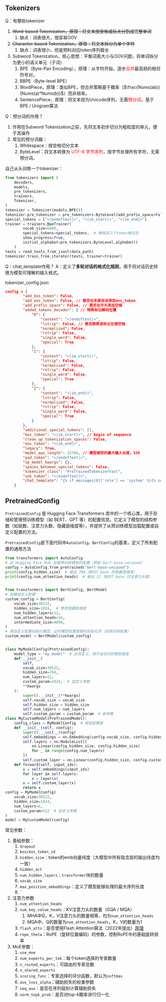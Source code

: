 ## Tokenizers

Q：有哪些tokenizer
1. ~~Word-based Tokenization，原理：将文本按空格或标点分割成完整单词~~
	1. 缺点：词表很大，很容易OOV
2. ~~Character-based Tokenization，原理：将文本拆分为单个字符~~
	1. 缺点：词表很小，但是预料对应token序列极长
3. Subword Tokenization，核心思想：平衡词表大小与OOV问题，将单词拆分为更小的语义单元（子词）
	1. BPE（Byte-Pair Encoding），原理：从字符开始，逐步<font color="#ff0000">合并</font>最高频的相邻符号对。
	2. BBPE（Byte-level BPE）
	3. WordPiece，原理：类似BPE，但合并策略基于概率（$\frac{Nums(ab)}{Nums(a)*Nums(b)}$）而非频率。
	4. SentencePiece，原理：将文本视为Unicode序列，无需<font color="#ff0000">预分词</font>，基于BPE / Unigram算法

Q：预分词的作用？
1. 作用在Subword Tokenization之前，先将文本初步切分为粗粒度的单元，便于其操作
2. 常见的预分词器：
	1. Whitespace：按空格切分文本
	2. ByteLevel：将文本转换为<font color="#ff0000"> UTF-8 字节序列</font>，按字节处理所有字符，无需预分词。

自己从头训练一个tokenizer：
```python
from tokenizers import (
    decoders,
    models,
    pre_tokenizers,
    trainers,
    Tokenizer,
)
tokenizer = Tokenizer(models.BPE())
tokenizer.pre_tokenizer = pre_tokenizers.ByteLevel(add_prefix_space=False)
special_tokens = ["<|endoftext|>", "<|im_start|>", "<|im_end|>"]
trainer = trainers.BpeTrainer(
        vocab_size=6400,
        special_tokens=special_tokens,  # 确保这三个token被包含
        show_progress=True,
        initial_alphabet=pre_tokenizers.ByteLevel.alphabet()
	)
texts = read_texts_from_jsonl(data_path)
tokenizer.train_from_iterator(texts, trainer=trainer)
```

Q：chat_template作用？
A：定义了**多轮对话的格式化规则**，用于将对话历史转换为模型可理解的输入格式。


tokenizer_config.json
```json
config = {
        "add_bos_token": False,
        "add_eos_token": False, // 是否在末尾自动添加eos_token
        "add_prefix_space": False, // 是否在开头添加空格
        "added_tokens_decoder": { // 特殊标记解码位置
            "0": {
                "content": "<|endoftext|>",
                "lstrip": False, // 是否移除该标记左侧空格
                "normalized": False,
                "rstrip": False,
                "single_word": False,
                "special": True
            },
            "1": {
                "content": "<|im_start|>",
                "lstrip": False,
                "normalized": False,
                "rstrip": False,
                "single_word": False,
                "special": True
            },
            "2": {
                "content": "<|im_end|>",
                "lstrip": False,
                "normalized": False,
                "rstrip": False,
                "single_word": False,
                "special": True
            }
        },
        "additional_special_tokens": [],
        "bos_token": "<|im_start|>", // begin of sequence
        "clean_up_tokenization_spaces": False,
        "eos_token": "<|im_end|>",
        "legacy": True,
        "model_max_length": 32768, // 模型接受的最大输入长度，32K
        "pad_token": "<|endoftext|>",
        "sp_model_kwargs": {},
        "spaces_between_special_tokens": False,
        "tokenizer_class": "PreTrainedTokenizerFast",
        "unk_token": "<|endoftext|>",
        "chat_template": "{% if messages[0]['role'] == 'system' %}{% set system_message = messages[0]['content'] %}{{ '<|im_start|>system\\n' + system_message + '<|im_end|>\\n' }}{% else %}{{ '<|im_start|>system\\nYou are a helpful assistant<|im_end|>\\n' }}{% endif %}{% for message in messages %}{% set content = message['content'] %}{% if message['role'] == 'user' %}{{ '<|im_start|>user\\n' + content + '<|im_end|>\\n<|im_start|>assistant\\n' }}{% elif message['role'] == 'assistant' %}{{ content + '<|im_end|>' + '\\n' }}{% endif %}{% endfor %}"
    }
```

## PretrainedConfig
`PretrainedConfig` 是 Hugging Face Transformers 库中的一个核心类，用于存储和管理预训练模型（如 BERT、GPT 等）的配置信息。它定义了模型的结构参数（如层数、注意力头数、隐藏层维度等），并提供了从预训练模型加载配置或自定义配置的方法。

`PretrainedConfig`是下面代码中`AutoConfig，BertConfig`的基类，定义了所有配置的通用方法

```python
from transformers import AutoConfig
# 从 Hugging Face Hub 加载预训练模型的配置（例如 bert-base-uncased）
config = AutoConfig.from_pretrained("bert-base-uncased")
print(config.hidden_size)  # 输出 768（BERT-base 的隐藏层维度）
print(config.num_attention_heads)  # 输出 12（BERT-base 的注意力头数）


from transformers import BertConfig, BertModel
# 创建自定义配置
custom_config = BertConfig(
    vocab_size=30522,
    hidden_size=1024,  # 修改隐藏层维度
    num_hidden_layers=12,
    num_attention_heads=16,
    intermediate_size=4096,
)
# 用自定义配置初始化模型，此时模型权重是随机初始化的（非预训练权重）
custom_model = BertModel(custom_config)


class MyModelConfig(PretrainedConfig):
    model_type = "my_model"  # 必须定义，用于自动识别模型类型
    def __init__(
        self,
        vocab_size=30522,
        hidden_size=768,
        num_layers=12,
        custom_param=1024,  # 自定义参数
        **kwargs
    ):
        super().__init__(**kwargs)
        self.vocab_size = vocab_size
        self.hidden_size = hidden_size
        self.num_layers = num_layers
        self.custom_param = custom_param  # 新参数
class MyCustomModel(PreTrainedModel):
    config_class = MyModelConfig  # 绑定配置类
    def __init__(self, config):
        super().__init__(config)
        self.embeddings = nn.Embedding(config.vocab_size, config.hidden_size)
        self.layers = nn.ModuleList([
            nn.Linear(config.hidden_size, config.hidden_size)
            for _ in range(config.num_layers)
        ])
        self.custom_layer = nn.Linear(config.hidden_size, config.custom_param)
    def forward(self, input_ids):
        x = self.embeddings(input_ids)
        for layer in self.layers:
            x = layer(x)
        x = self.custom_layer(x)
        return x
config = MyModelConfig(
    vocab_size=30522,
    hidden_size=1024,
    num_layers=6,
    custom_param=512  # 自定义参数
)
model = MyCustomModel(config)
```

常见参数：
1. 基础参数：
	1. `dropout`
	2. `bos/eos_token_id`
	3. `hidden_size`：token的emb向量纬度（大模型中所有隐含层的输出纬度均一致）
	4. `hidden_act`
	5. `num_hidden_layers`：`transformer`块的数量
	6. `vocab_size`
	7. `max_position_embeddings`：定义了模型能够处理的最大序列长度
	8. ``
2. 注意力参数
	1. `num_attention_heads`
	2. `num_key_value_heads`：KV注意力头的数量（GQA / MQA）
		1. MHA中Q，K，V注意力头的数量相等，均为`num_attention_heads`
		2. MQA中，Q的数量为`num_attention_heads`，K，V的数量为1
	3. `flash_attn`：是否使用Flash Attention算法（2022年提出）[原理](https://zhuanlan.zhihu.com/p/668888063)
	4. `rope_theta`：RoPE（旋转位置编码）的参数，控制RoPE中的基础旋转频率
3. MoE参数：
	1. `use_moe`
	2. `num_experts_per_tok`：每个token选择的专家数量
	3. `n_routed_experts`：可路由的专家总数
	4. `n_shared_experts`
	5. `scoring_func`：专家选择的评分函数，默认为`softmax`
	6. `aux_loss_alpha`：辅助损失的权重参数
	7. `seq_aux`：是否在序列级别计算辅助损失
	8. `norm_topk_prob`：是否对top-k概率进行归一化